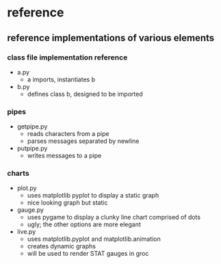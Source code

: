 # reference

## reference implementations of various elements


### class file implementation reference

- a.py
   - a imports, instantiates b 
- b.py
   - defines class b, designed to be imported


### pipes
 
- getpipe.py
   - reads characters from a pipe
   - parses messages separated by newline
- putpipe.py
   - writes messages to a pipe

  
### charts

- plot.py
   - uses matplotlib pyplot to display a static graph
   - nice looking graph but static
- gauge.py
   - uses pygame to display a clunky line chart comprised of dots
   - ugly; the other options are more elegant
- live.py
   - uses matplotlib.pyplot and matplotlib.animation
   - creates dynamic graphs 
   - will be used to render STAT gauges in groc

